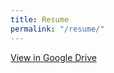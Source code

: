 ```yaml
---
title: Resume
permalink: "/resume/"
---
```


<p> 
<a href="https://docs.google.com/document/d/15JiZqHqzKScODwMNXSWbViMHnSr4BJYGR-aB9mKy-MQ/edit?usp=sharing" target="_drew_resume">View in Google Drive</a>
</p>

